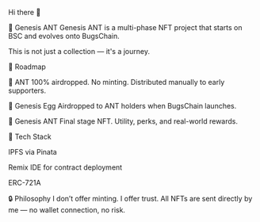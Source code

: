 Hi there 👋

👑 Genesis ANT
Genesis ANT is a multi-phase NFT project that starts on BSC and evolves onto BugsChain.

This is not just a collection — it's a journey.

🚀 Roadmap

🐜 ANT
100% airdropped. No minting.
Distributed manually to early supporters.

🥚 Genesis Egg
Airdropped to ANT holders when BugsChain launches.

👑 Genesis ANT
Final stage NFT. Utility, perks, and real-world rewards.

🧱 Tech Stack

IPFS via Pinata

Remix IDE for contract deployment

ERC-721A

🔒 Philosophy
I don’t offer minting. I offer trust.
All NFTs are sent directly by me — no wallet connection, no risk.



